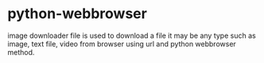 # python-webbrowser


image downloader file is used to download a file it may be any type such as image, text file, video from browser using url and python webbrowser method.
